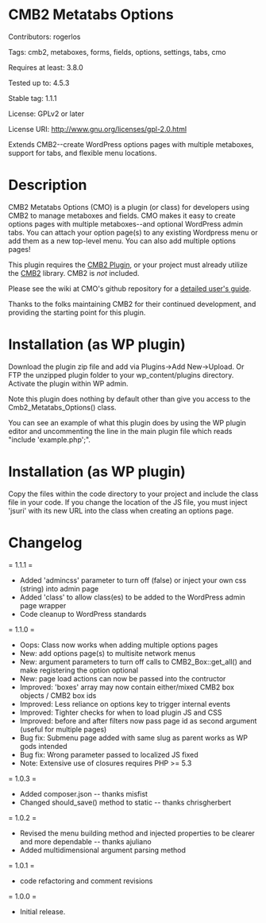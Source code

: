 # CMB2 Metatabs Options

Contributors: rogerlos

Tags: cmb2, metaboxes, forms, fields, options, settings, tabs, cmo

Requires at least: 3.8.0

Tested up to: 4.5.3

Stable tag: 1.1.1

License: GPLv2 or later

License URI: http://www.gnu.org/licenses/gpl-2.0.html


Extends CMB2--create WordPress options pages with multiple metaboxes,
support for tabs, and flexible menu locations.

# Description

CMB2 Metatabs Options (CMO) is a plugin (or class) for developers using CMB2 to manage metaboxes and fields.
CMO makes it easy to create options pages with multiple metaboxes--and optional WordPress admin tabs.
You can attach your option page(s) to any existing Wordpress menu or add them as a new
top-level menu. You can also add multiple options pages!

This plugin requires the [CMB2 Plugin](http://wordpress.org/plugins/cmb2/), or your project
must already utilize the [CMB2](https://github.com/WebDevStudios/CMB2) library. CMB2 is *not* included.

Please see the wiki at CMO's github repository for a
[detailed user's guide](https://github.com/rogerlos/cmb2-metatabs-options/wiki).

Thanks to the folks maintaining CMB2 for their continued development, and providing the
starting point for this plugin.

# Installation (as WP plugin)

Download the plugin zip file and add via Plugins->Add New->Upload. Or FTP the unzipped plugin folder to
your wp_content/plugins directory. Activate the plugin within WP admin.

Note this plugin does nothing by default other than give you access to the Cmb2_Metatabs_Options() class.

You can see an example of what this plugin does by using the WP plugin editor and uncommenting the line
in the main plugin file which reads "include 'example.php';".

# Installation (as WP plugin)

Copy the files within the code directory to your project and include the class file in your code. If you
change the location of the JS file, you must inject 'jsuri' with its new URL into the class when creating 
an options page.

# Changelog

= 1.1.1 =
* Added 'admincss' parameter to turn off (false) or inject your own css (string) into admin page
* Added 'class' to allow class(es) to be added to the WordPress admin page wrapper
* Code cleanup to WordPress standards

= 1.1.0 =
* Oops: Class now works when adding multiple options pages
* New: add options page(s) to multisite network menus
* New: argument parameters to turn off calls to CMB2_Box::get_all() and make registering the option optional
* New: page load actions can now be passed into the contructor
* Improved: 'boxes' array may now contain either/mixed CMB2 box objects / CMB2 box ids
* Improved: Less reliance on options key to trigger internal events
* Improved: Tighter checks for when to load plugin JS and CSS
* Improved: before and after filters now pass page id as second argument (useful for multiple pages)
* Bug fix: Submenu page added with same slug as parent works as WP gods intended
* Bug fix: Wrong parameter passed to localized JS fixed
* Note: Extensive use of closures requires PHP >= 5.3

= 1.0.3 =
* Added composer.json -- thanks misfist 
* Changed should_save() method to static -- thanks chrisgherbert

= 1.0.2 =
* Revised the menu building method and injected properties to be clearer and more dependable -- thanks ajuliano
* Added multidimensional argument parsing method

= 1.0.1 =
* code refactoring and comment revisions

= 1.0.0 =
* Initial release.
